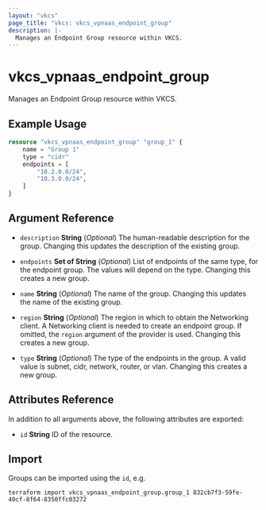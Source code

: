 ```yaml
---
layout: "vkcs"
page_title: "vkcs: vkcs_vpnaas_endpoint_group"
description: |-
  Manages an Endpoint Group resource within VKCS.
---
```


# vkcs_vpnaas_endpoint_group

Manages an Endpoint Group resource within VKCS.

## Example Usage
```terraform
resource "vkcs_vpnaas_endpoint_group" "group_1" {
	name = "Group 1"
	type = "cidr"
	endpoints = [
		"10.2.0.0/24",
		"10.3.0.0/24",
	]
}
```
## Argument Reference
- `description` **String** (*Optional*) The human-readable description for the group. Changing this updates the description of the existing group.

- `endpoints` <strong>Set of </strong>**String** (*Optional*) List of endpoints of the same type, for the endpoint group. The values will depend on the type. Changing this creates a new group.

- `name` **String** (*Optional*) The name of the group. Changing this updates the name of the existing group.

- `region` **String** (*Optional*) The region in which to obtain the Networking client. A Networking client is needed to create an endpoint group. If omitted, the `region` argument of the provider is used. Changing this creates a new group.

- `type` **String** (*Optional*) The type of the endpoints in the group. A valid value is subnet, cidr, network, router, or vlan. Changing this creates a new group.


## Attributes Reference
In addition to all arguments above, the following attributes are exported:
- `id` **String** ID of the resource.



## Import

Groups can be imported using the `id`, e.g.

```shell
terraform import vkcs_vpnaas_endpoint_group.group_1 832cb7f3-59fe-40cf-8f64-8350ffc03272
```
